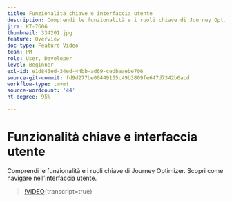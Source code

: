 ```yaml
---
title: Funzionalità chiave e interfaccia utente
description: Comprendi le funzionalità e i ruoli chiave di Journey Optimizer. Scopri come navigare nell’interfaccia utente.
jira: KT-7606
thumbnail: 334201.jpg
feature: Overview
doc-type: Feature Video
team: PM
role: User, Developer
level: Beginner
exl-id: e1d846ed-34ed-44bb-ad69-cedbaaebe706
source-git-commit: fd9d277be00449155c49b3809fe647d7342b6acd
workflow-type: tm+mt
source-wordcount: '44'
ht-degree: 95%

---
```


# Funzionalità chiave e interfaccia utente

Comprendi le funzionalità e i ruoli chiave di Journey Optimizer. Scopri come navigare nell’interfaccia utente.

>[!VIDEO](https://video.tv.adobe.com/v/334201?quality=12&learn=on){transcript=true}
